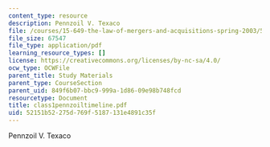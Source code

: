 ```yaml
---
content_type: resource
description: Pennzoil V. Texaco
file: /courses/15-649-the-law-of-mergers-and-acquisitions-spring-2003/52151b52275d769f5187131e4891c35f_class1pennzoiltimeline.pdf
file_size: 67547
file_type: application/pdf
learning_resource_types: []
license: https://creativecommons.org/licenses/by-nc-sa/4.0/
ocw_type: OCWFile
parent_title: Study Materials
parent_type: CourseSection
parent_uid: 849f6b07-bbc9-999a-1d86-09e98b748fcd
resourcetype: Document
title: class1pennzoiltimeline.pdf
uid: 52151b52-275d-769f-5187-131e4891c35f
---
```

Pennzoil V. Texaco